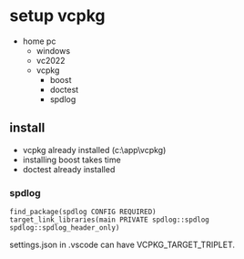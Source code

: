 # setup vcpkg 

- home pc
  - windows 
  - vc2022
  - vcpkg
    - boost
    - doctest
    - spdlog

## install

- vcpkg already installed (c:\app\vcpkg)
- installing boost takes time 
- doctest already installed

### spdlog 

```
find_package(spdlog CONFIG REQUIRED)
target_link_libraries(main PRIVATE spdlog::spdlog spdlog::spdlog_header_only)
```

settings.json in .vscode can have VCPKG_TARGET_TRIPLET.

